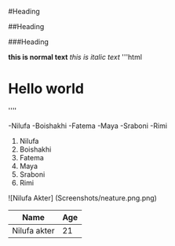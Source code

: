 #Heading

##Heading

###Heading

**this is normal text**
_this is italic text_
'''html
<h1>Hello world</h1>
''''

-Nilufa
-Boishakhi
-Fatema
-Maya
-Sraboni
-Rimi

1. Nilufa
2. Boishakhi
3. Fatema
4. Maya
5. Sraboni
6. Rimi
   

![Nilufa Akter]
(Screenshots/neature.png.png)

 | Name | Age |
 |-------|-----|
 |Nilufa akter | 21 |